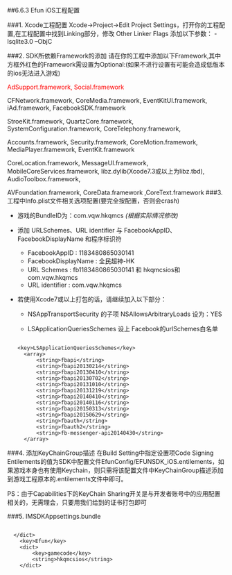 ##6.6.3 Efun iOS工程配置

###1. Xcode工程配置
Xcode->Project->Edit Project Settings，打开你的工程配置,在工程配置中找到Linking部分，修改 Other Linker Flags 添加以下参数： -lsqlite3.0 –ObjC


###2. SDK所依赖Framework的添加
请在你的工程中添加以下Framework,其中方框外红色的Framework需设置为Optional:(如果不进行设置有可能会造成低版本的ios无法进入游戏)

<font color = red >AdSupport.framework, Social.framework</font>

CFNetwork.framework, CoreMedia.framework, EventKitUI.framework, iAd.framework, FacebookSDK.framework

StroeKit.framework, QuartzCore.framework, SystemConfiguration.framework, CoreTelephony.framework, 

Accounts.framework, Security.framework, CoreMotion.framework, MediaPlayer.framework, EventKit.framework

CoreLocation.framework, MessageUI.framework, MobileCoreServices.framework, libz.dylib(Xcode7.3或以上为libz.tbd), AudioToolbox.framework,

AVFoundation.framework, CoreData.framework ,CoreText.framework
###3. 工程中Info.plist文件相关选项配置(要完全按配置，否则会crash)
+ 游戏的BundleID为：com.vqw.hkqmcs *(根据实际情况修改)*

+ 添加 URLSchemes、URL identifier 与 FacebookAppID、FacebookDisplayName 和程序标识符

	+ FacebookAppID : 1183480865030141   
	+ FacebookDisplayName : 全民超神-HK    
	+ URL Schemes : fb1183480865030141 和 hkqmcsios和 com.vqw.hkqmcs   
	+ URL identifier : com.vqw.hkqmcs

+ 若使用Xcode7或以上打包的话，请继续加入以下部分：  

  + NSAppTransportSecurity 的子项 NSAllowsArbitraryLoads 设为：YES

  + LSApplicationQueriesSchemes 设上 Facebook的urlSchemes白名单   
  
  ```
  
  <key>LSApplicationQueriesSchemes</key>   
	<array>   
		<string>fbapi</string>   
		<string>fbapi20130214</string>
		<string>fbapi20130410</string>
		<string>fbapi20130702</string>
		<string>fbapi20131010</string>
		<string>fbapi20131219</string>
		<string>fbapi20140410</string>
		<string>fbapi20140116</string>
		<string>fbapi20150313</string>
		<string>fbapi20150629</string>
		<string>fbauth</string>
		<string>fbauth2</string>
		<string>fb-messenger-api20140430</string>
	</array>

	```



###4. 添加KeyChainGroup描述
在Build Setting中指定设置项Code Signing Entilements的值为SDK中配置文件EfunConfig/EFUNSDK_iOS.entilements，如果游戏本身也有使用Keychain，则只需将该配置文件中KeyChainGroup描述添加到游戏工程原本的.entilements文件中即可。

PS：由于Capabilities下的KeyChain Sharing开关是与开发者账号中的应用配置相关的，无需理会，只要用我们给到的证书打包即可  

###5. IMSDKAppsettings.bundle


```
  
  </dict>
	<key>Efun</key>
	<dict>
		<key>gamecode</key>
		<string>hkqmcsios</string>
	</dict>

```

